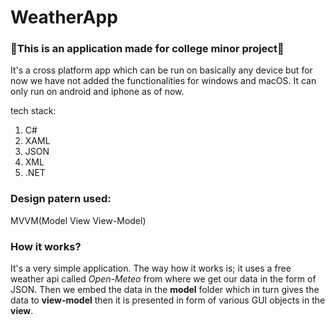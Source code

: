 # WeatherApp

<h3>🚩This is an application made for college minor project🚩</h3>

It's a cross platform app which can be run on basically any device but for now we have not added the functionalities for windows and macOS.
It can only run on android and iphone as of now.

tech stack:
1. C#
2. XAML
3. JSON
4. XML
5. .NET

### Design patern used:
MVVM(Model View View-Model)

### How it works?
It's a very simple application. The way how it works is; it uses a free weather api called *Open-Meteo* from where we get our data in the form of JSON.
Then we embed the data in the **model** folder which in turn gives the data to **view-model** then it is presented in form of various GUI objects in the
**view**.
